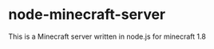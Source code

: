 node-minecraft-server
==============

This is a Minecraft server written in node.js for minecraft 1.8


